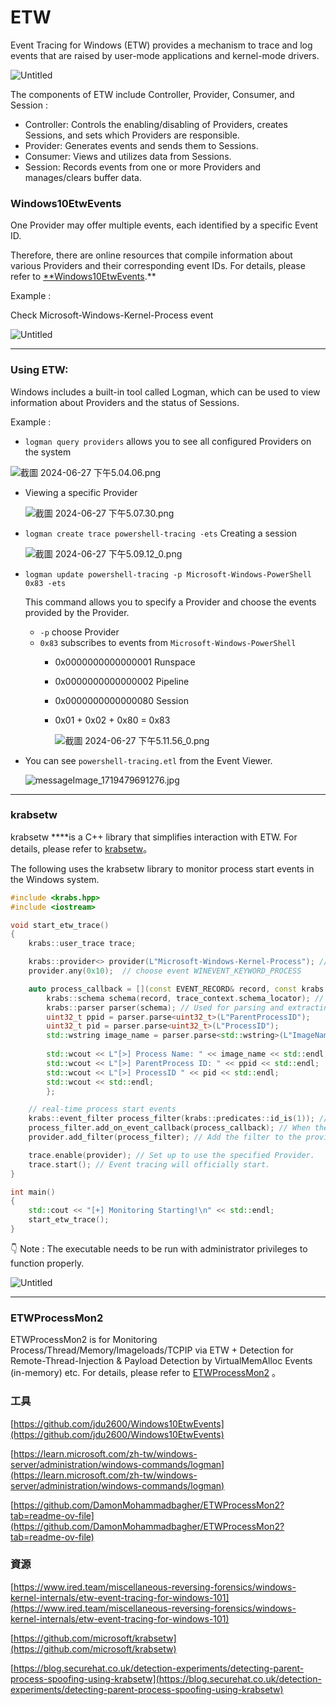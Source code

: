 # ETW

Event Tracing for Windows (ETW) provides a mechanism to trace and log events that are raised by user-mode applications and kernel-mode drivers.

![Untitled](ETW%20224c968e23f24acf97144c8e6082d534/Untitled.png)

The components of ETW include Controller, Provider, Consumer, and Session :

- Controller: Controls the enabling/disabling of Providers, creates Sessions, and sets which Providers are responsible.
- Provider: Generates events and sends them to Sessions.
- Consumer: Views and utilizes data from Sessions.
- Session: Records events from one or more Providers and manages/clears buffer data.

### **Windows10EtwEvents**

One Provider may offer multiple events, each identified by a specific Event ID.

Therefore, there are online resources that compile information about various Providers and their corresponding event IDs. For details, please refer to [**Windows10EtwEvents](https://github.com/jdu2600/Windows10EtwEvents/tree/main).**

Example : 

Check Microsoft-Windows-Kernel-Process event

![Untitled](ETW%20224c968e23f24acf97144c8e6082d534/Untitled%201.png)

---

### Using ETW:

Windows includes a built-in tool called Logman, which can be used to view information about Providers and the status of Sessions.

Example :

- `logman query providers` allows you to see all configured Providers on the system

![截圖 2024-06-27 下午5.04.06.png](ETW%20224c968e23f24acf97144c8e6082d534/%25E6%2588%25AA%25E5%259C%2596_2024-06-27_%25E4%25B8%258B%25E5%258D%25885.04.06.png)

- Viewing a specific Provider
    
    ![截圖 2024-06-27 下午5.07.30.png](ETW%20224c968e23f24acf97144c8e6082d534/%25E6%2588%25AA%25E5%259C%2596_2024-06-27_%25E4%25B8%258B%25E5%258D%25885.07.30.png)
    
- `logman create trace powershell-tracing -ets` Creating a session
    
    ![截圖 2024-06-27 下午5.09.12_0.png](ETW%20224c968e23f24acf97144c8e6082d534/%25E6%2588%25AA%25E5%259C%2596_2024-06-27_%25E4%25B8%258B%25E5%258D%25885.09.12_0.png)
    
- `logman update powershell-tracing -p Microsoft-Windows-PowerShell 0x83 -ets`
    
    This command allows you to specify a Provider and choose the events provided by the Provider.
    
    - `-p`  choose Provider
    - `0x83` subscribes to events from `Microsoft-Windows-PowerShell`
        - 0x0000000000000001  Runspace
        - 0x0000000000000002  Pipeline
        - 0x0000000000000080  Session
        - 0x01 + 0x02 + 0x80 = 0x83
            
            ![截圖 2024-06-27 下午5.11.56_0.png](ETW%20224c968e23f24acf97144c8e6082d534/%25E6%2588%25AA%25E5%259C%2596_2024-06-27_%25E4%25B8%258B%25E5%258D%25885.11.56_0.png)
            
- You can see `powershell-tracing.etl` from the Event Viewer.
    
    ![messageImage_1719479691276.jpg](ETW%20224c968e23f24acf97144c8e6082d534/messageImage_1719479691276.jpg)
    

---

### krabsetw

krabsetw ****is a C++ library that simplifies interaction with ETW. For details, please refer to [krabsetw](https://github.com/microsoft/krabsetw)。

The following uses the krabsetw library to monitor process start events in the Windows system.

```cpp
#include <krabs.hpp>
#include <iostream>

void start_etw_trace()
{
    krabs::user_trace trace;

    krabs::provider<> provider(L"Microsoft-Windows-Kernel-Process"); //choose Provider
    provider.any(0x10);  // choose event WINEVENT_KEYWORD_PROCESS

    auto process_callback = [](const EVENT_RECORD& record, const krabs::trace_context& trace_context) {
        krabs::schema schema(record, trace_context.schema_locator); // Definition of file structure
        krabs::parser parser(schema); // Used for parsing and extracting specific property values from event logs.
        uint32_t ppid = parser.parse<uint32_t>(L"ParentProcessID");
        uint32_t pid = parser.parse<uint32_t>(L"ProcessID");
        std::wstring image_name = parser.parse<std::wstring>(L"ImageName");
 
        std::wcout << L"[>] Process Name: " << image_name << std::endl;
        std::wcout << L"[>] ParentProcess ID: " << ppid << std::endl;
        std::wcout << L"[>] ProcessID " << pid << std::endl;
        std::wcout << std::endl;
        };

    // real-time process start events
    krabs::event_filter process_filter(krabs::predicates::id_is(1)); // Only capture events with ID 1.
    process_filter.add_on_event_callback(process_callback); // When the filter captures an event, it will be passed to a callback for processing.
    provider.add_filter(process_filter); // Add the filter to the provider.

    trace.enable(provider); // Set up to use the specified Provider.
    trace.start(); // Event tracing will officially start.
}

int main()
{
    std::cout << "[+] Monitoring Starting!\n" << std::endl;
    start_etw_trace();
}
```

<aside>
👇 Note : The executable needs to be run with administrator privileges to function properly.

</aside>

![Untitled](ETW%20224c968e23f24acf97144c8e6082d534/Untitled%202.png)

---

### ETWProcessMon2

ETWProcessMon2 is for Monitoring Process/Thread/Memory/Imageloads/TCPIP via ETW + Detection for Remote-Thread-Injection & Payload Detection by VirtualMemAlloc Events (in-memory) etc. For details, please refer to [ETWProcessMon2](https://github.com/DamonMohammadbagher/ETWProcessMon2?tab=readme-ov-file) 。

### **工具**

[https://github.com/jdu2600/Windows10EtwEvents](https://github.com/jdu2600/Windows10EtwEvents)

[https://learn.microsoft.com/zh-tw/windows-server/administration/windows-commands/logman](https://learn.microsoft.com/zh-tw/windows-server/administration/windows-commands/logman)

[https://github.com/DamonMohammadbagher/ETWProcessMon2?tab=readme-ov-file](https://github.com/DamonMohammadbagher/ETWProcessMon2?tab=readme-ov-file)

### **資源**

[https://www.ired.team/miscellaneous-reversing-forensics/windows-kernel-internals/etw-event-tracing-for-windows-101](https://www.ired.team/miscellaneous-reversing-forensics/windows-kernel-internals/etw-event-tracing-for-windows-101)

[https://github.com/microsoft/krabsetw](https://github.com/microsoft/krabsetw)

[https://blog.securehat.co.uk/detection-experiments/detecting-parent-process-spoofing-using-krabsetw](https://blog.securehat.co.uk/detection-experiments/detecting-parent-process-spoofing-using-krabsetw)
